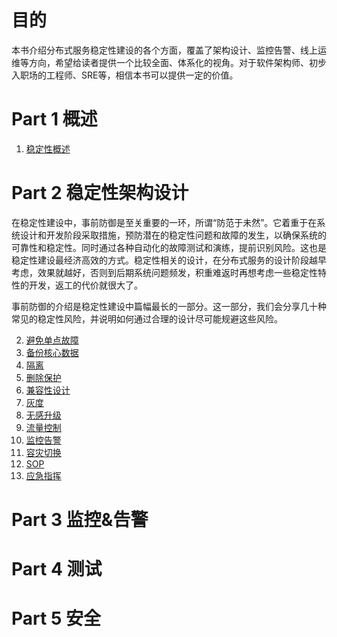 # 目的
本书介绍分布式服务稳定性建设的各个方面，覆盖了架构设计、监控告警、线上运维等方向，希望给读者提供一个比较全面、体系化的视角。对于软件架构师、初步入职场的工程师、SRE等，相信本书可以提供一定的价值。


# Part 1 概述
1. [稳定性概述](1-overview/README.md)
# Part 2 稳定性架构设计
在稳定性建设中，事前防御是至关重要的一环，所谓“防范于未然”。它着重于在系统设计和开发阶段采取措施，预防潜在的稳定性问题和故障的发生，以确保系统的可靠性和稳定性。同时通过各种自动化的故障测试和演练，提前识别风险。这也是稳定性建设最经济高效的方式。稳定性相关的设计，在分布式服务的设计阶段越早考虑，效果就越好，否则到后期系统问题频发，积重难返时再想考虑一些稳定性特性的开发，返工的代价就很大了。

事前防御的介绍是稳定性建设中篇幅最长的一部分。这一部分，我们会分享几十种常见的稳定性风险，并说明如何通过合理的设计尽可能规避这些风险。

2. [避免单点故障](2-preventive-arch/避免单点故障.md)
1. [备份核心数据](2-preventive-arch/备份.md)
1. [隔离](2-preventive-arch/隔离.md)
1. [删除保护](2-preventive-arch/删除保护.md)
1. [兼容性设计](2-preventive-arch/兼容性设计.md)
1. [灰度](2-preventive-arch/灰度.md)
1. [无感升级](2-preventive-arch/无感升级.md)
1. [流量控制](2-preventive-arch/流量控制.md)
1. [监控告警](2-preventive-arch/监控告警.md)
1. [容灾切换](2-preventive-arch/容灾切换.md)
1. [SOP](2-preventive-arch/SOP.md)
1. [应急指挥](2-preventive-arch/应急指挥.md)

# Part 3 监控&告警

# Part 4 测试

# Part 5 安全